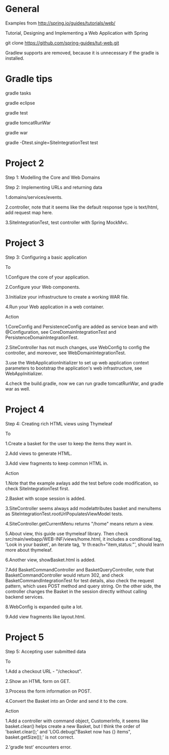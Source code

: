 General
==========
Examples from http://spring.io/guides/tutorials/web/

Tutorial, Designing and Implementing a Web Application with Spring

git clone https://github.com/spring-guides/tut-web.git

Gradlew supports are removed, because it is unnecessary if the gradle is installed.

Gradle tips
========

gradle tasks

gradle eclipse

gradle test

gradle tomcatRunWar

gradle war

gradle -Dtest.single=SiteIntegrationTest test

Project 2
==========
Step 1: Modelling the Core and Web Domains

Step 2: Implementing URLs and returning data

1.domains/services/events.

2.controller, note that it seems like the default response type is text/html, add request map here.

3.SiteIntegrationTest, test controller with Spring MockMvc.

Project 3
==========
Step 3: Configuring a basic application

To

1.Configure the core of your application.

2.Configure your Web components.

3.Initialize your infrastructure to create a working WAR file.

4.Run your Web application in a web container.

Action

1.CoreConfig and PersistenceConfig are added as service bean and with @Configuration, see CoreDomainIntegrationTest and PersistenceDomainIntegrationTest.

2.SiteController has not much changes, use WebConfig to config the controller, and moreover, see WebDomainIntegrationTest.

3.use the WebApplicationInitializer to set up web application context parameters to bootstrap the application's web infrastructure, see WebAppInitializer.

4.check the build.gradle, now we can run gradle tomcatRunWar, and gradle war as well.

Project 4
==========
Step 4: Creating rich HTML views using Thymeleaf

To

1.Create a basket for the user to keep the items they want in.

2.Add views to generate HTML.

3.Add view fragments to keep common HTML in.

Action

1.Note that the example awlays add the test before code modification, so check SiteIntegrationTest first.

2.Basket with scope session is added.

3.SiteController seems always add modelattributes basket and menuItems as SiteIntegrationTest.rootUrlPopulatesViewModel tests.

4.SiteController.getCurrentMenu returns "/home" means return a view.

5.About view, this guide use thymeleaf library. Then check src/main/webapp/WEB-INF/views/home.html, it includes a conditional tag, 'Look in your basket', an iterate tag, 'tr th:each="item,status:"', should learn more about thymeleaf.

6.Another view, showBasket.html is added.

7.Add BasketCommandController and BasketQueryController, note that BasketCommandController would return 302, and check BasketCommandIntegrationTest for test details, also check the request pattern, which uses POST method and query string. On the other side, the controller changes the Basket in the session directly without calling backend services.

8.WebConfig is expanded quite a lot.

9.Add view fragments like layout.html.

Project 5
==========
Step 5: Accepting user submitted data

To

1.Add a checkout URL - "/checkout".

2.Show an HTML form on GET.

3.Process the form information on POST.

4.Convert the Basket into an Order and send it to the core.

Action

1.Add a controller with command object, CustomerInfo, it seems like basket.clear() helps create a new Basket, but I think the order of 'basket.clear();' and 'LOG.debug("Basket now has {} items", basket.getSize());' is not correct.

2.'gradle test' encounters error.
